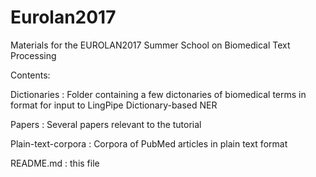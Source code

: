 # Eurolan2017 
Materials for the EUROLAN2017 Summer School on Biomedical Text Processing

Contents:

Dictionaries : Folder containing a few dictonaries of biomedical terms in format for input to LingPipe Dictionary-based NER

Papers : Several papers relevant to the tutorial

Plain-text-corpora : Corpora of PubMed articles in plain text format

README.md : this file

